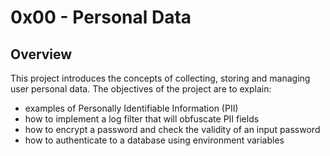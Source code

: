 # 0x00 - Personal Data

## Overview
This project introduces the concepts of collecting, storing and managing user personal data. The objectives of the project are to explain:
 - examples of Personally Identifiable Information (PII)
 - how to implement a log filter that will obfuscate PII fields
 - how to encrypt a password and check the validity of an input password
 - how to authenticate to a database using environment variables
